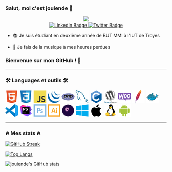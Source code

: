 ### Salut, moi c'est jouiende 👋

<div id="header" align="center">
  <img src="https://media4.giphy.com/media/qgQUggAC3Pfv687qPC/giphy.gif" width="200"/>
</div>

<div id="badges" align="center">
  <a href="https://www.linkedin.com/in/julien-marandat/">
    <img src="https://img.shields.io/badge/LinkedIn-blue?style=for-the-badge&logo=linkedin&logoColor=white" alt="LinkedIn Badge"/>
  </a>
  <a href="https://twitter.com/jouiende">
    <img src="https://img.shields.io/badge/Twitter-blue?style=for-the-badge&logo=twitter&logoColor=white" alt="Twitter Badge"/>
  </a>
</div>

 - 📚 Je suis étudiant en deuxième année de BUT MMI à l'IUT de Troyes

 - 🎹 Je fais de la musique à mes heures perdues

### Bienvenue sur mon GitHub ! 🤖

---

### 🛠️ Languages et outils 🛠️
<div width="50px">
  <img src="https://github.com/devicons/devicon/blob/master/icons/html5/html5-original.svg" width="40" height="40">
  <img src="https://github.com/devicons/devicon/blob/master/icons/css3/css3-original.svg" width="40" height="40">
  <img src="https://github.com/devicons/devicon/blob/master/icons/javascript/javascript-original.svg" width="40" height="40">
  <img src="https://github.com/devicons/devicon/blob/master/icons/jquery/jquery-original.svg" width="40" height="40">
  <img src="https://github.com/devicons/devicon/blob/master/icons/php/php-original.svg" width="40" height="40">
  <img src="https://github.com/devicons/devicon/blob/master/icons/mysql/mysql-original.svg" width="40" height="40">
  <img src="https://github.com/devicons/devicon/blob/master/icons/c/c-original.svg" width="40" height="40">
  <img src="https://github.com/devicons/devicon/blob/master/icons/wordpress/wordpress-original.svg" width="40" height="40">
  <img src="https://github.com/devicons/devicon/blob/master/icons/woocommerce/woocommerce-original.svg" width="40" height="40">
  <img src="https://github.com/devicons/devicon/blob/master/icons/apache/apache-original.svg" width="40" height="40">
  <img src="https://github.com/devicons/devicon/blob/master/icons/docker/docker-original.svg" width="40" height="40">
  <img src="https://github.com/devicons/devicon/blob/master/icons/vscode/vscode-original.svg" width="40" height="40">
  <img src="https://github.com/devicons/devicon/blob/master/icons/phpstorm/phpstorm-original.svg" width="40" height="40">
  <img src="https://github.com/devicons/devicon/blob/master/icons/photoshop/photoshop-line.svg" width="40" height="40">
  <img src="https://github.com/devicons/devicon/blob/master/icons/illustrator/illustrator-line.svg" width="40" height="40">
  <img src="https://github.com/devicons/devicon/blob/master/icons/aftereffects/aftereffects-original.svg" width="40" height="40">
  <img src="https://github.com/devicons/devicon/blob/master/icons/windows8/windows8-original.svg" width="40" height="40">
  <img src="https://github.com/devicons/devicon/blob/master/icons/apple/apple-original.svg" width="40" height="40">
  <img src="https://github.com/devicons/devicon/blob/master/icons/linux/linux-original.svg" width="40" height="40">
  <img src="https://github.com/devicons/devicon/blob/master/icons/android/android-original.svg" width="40" height="40">
</div>

---

### 🔥 Mes stats 🔥

[![GitHub Streak](http://github-readme-streak-stats.herokuapp.com?user=jouiende&theme=dark&mode=weekly)](https://git.io/streak-stats)

[![Top Langs](https://github-readme-stats.vercel.app/api/top-langs/?username=jouiende&layout=compact&theme=vision-friendly-dark)](https://github.com/anuraghazra/github-readme-stats)

![jouiende's GitHub stats](https://github-readme-stats.vercel.app/api?username=jouiende&show_icons=true&theme=synthwave)
